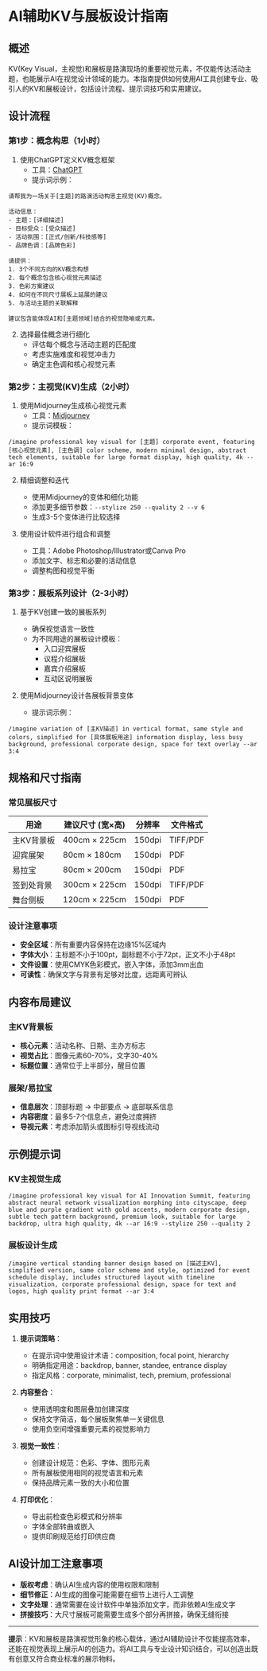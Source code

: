 # AI辅助KV与展板设计指南

## 概述

KV(Key Visual，主视觉)和展板是路演现场的重要视觉元素，不仅能传达活动主题，也能展示AI在视觉设计领域的能力。本指南提供如何使用AI工具创建专业、吸引人的KV和展板设计，包括设计流程、提示词技巧和实用建议。

## 设计流程

### 第1步：概念构思（1小时）

1. 使用ChatGPT定义KV概念框架
   - 工具：[ChatGPT](https://chat.openai.com)
   - 提示词示例：

```
请帮我为一场关于[主题]的路演活动构思主视觉(KV)概念。

活动信息：
- 主题：[详细描述]
- 目标受众：[受众描述]
- 活动氛围：[正式/创新/科技感等]
- 品牌色调：[品牌色彩]

请提供：
1. 3个不同方向的KV概念构想
2. 每个概念包含核心视觉元素描述
3. 色彩方案建议
4. 如何在不同尺寸展板上延展的建议
5. 与活动主题的关联解释

建议包含能体现AI和[主题领域]结合的视觉隐喻或元素。
```

2. 选择最佳概念进行细化
   - 评估每个概念与活动主题的匹配度
   - 考虑实施难度和视觉冲击力
   - 确定主色调和核心视觉元素

### 第2步：主视觉(KV)生成（2小时）

1. 使用Midjourney生成核心视觉元素
   - 工具：[Midjourney](https://www.midjourney.com)
   - 提示词模板：

```
/imagine professional key visual for [主题] corporate event, featuring [核心视觉元素], [主色调] color scheme, modern minimal design, abstract tech elements, suitable for large format display, high quality, 4k --ar 16:9
```

2. 精细调整和迭代
   - 使用Midjourney的变体和细化功能
   - 添加更多细节参数：`--stylize 250 --quality 2 --v 6`
   - 生成3-5个变体进行比较选择

3. 使用设计软件进行组合和调整
   - 工具：Adobe Photoshop/Illustrator或Canva Pro
   - 添加文字、标志和必要的活动信息
   - 调整构图和视觉平衡

### 第3步：展板系列设计（2-3小时）

1. 基于KV创建一致的展板系列
   - 确保视觉语言一致性
   - 为不同用途的展板设计模板：
     - 入口迎宾展板
     - 议程介绍展板
     - 嘉宾介绍展板
     - 互动区说明展板

2. 使用Midjourney设计各展板背景变体
   - 提示词示例：

```
/imagine variation of [主KV描述] in vertical format, same style and colors, simplified for [具体展板用途] information display, less busy background, professional corporate design, space for text overlay --ar 3:4
```

## 规格和尺寸指南

### 常见展板尺寸

| 用途 | 建议尺寸 (宽×高) | 分辨率 | 文件格式 |
|------|----------------|--------|---------|
| 主KV背景板 | 400cm × 225cm | 150dpi | TIFF/PDF |
| 迎宾展架 | 80cm × 180cm | 150dpi | PDF |
| 易拉宝 | 80cm × 200cm | 150dpi | PDF |
| 签到处背景 | 300cm × 225cm | 150dpi | TIFF/PDF |
| 舞台侧板 | 120cm × 225cm | 150dpi | PDF |

### 设计注意事项

- **安全区域**：所有重要内容保持在边缘15%区域内
- **字体大小**：主标题不小于100pt，副标题不小于72pt，正文不小于48pt
- **文件设置**：使用CMYK色彩模式，嵌入字体，添加3mm出血
- **可读性**：确保文字与背景有足够对比度，远距离可辨认

## 内容布局建议

### 主KV背景板

- **核心元素**：活动名称、日期、主办方标志
- **视觉占比**：图像元素60-70%，文字30-40%
- **标题位置**：通常位于上半部分，醒目位置

### 展架/易拉宝

- **信息层次**：顶部标题 → 中部要点 → 底部联系信息
- **内容密度**：最多5-7个信息点，避免过度拥挤
- **导视元素**：考虑添加箭头或图标引导视线流动

## 示例提示词

### KV主视觉生成

```
/imagine professional key visual for AI Innovation Summit, featuring abstract neural network visualization morphing into cityscape, deep blue and purple gradient with gold accents, modern corporate design, subtle tech pattern background, premium look, suitable for large backdrop, ultra high quality, 4k --ar 16:9 --stylize 250 --quality 2
```

### 展板设计生成

```
/imagine vertical standing banner design based on [描述主KV], simplified version, same color scheme and style, optimized for event schedule display, includes structured layout with timeline visualization, corporate professional design, space for text and logos, high quality print format --ar 3:4
```

## 实用技巧

1. **提示词策略**：
   - 在提示词中使用设计术语：composition, focal point, hierarchy
   - 明确指定用途：backdrop, banner, standee, entrance display
   - 指定风格：corporate, minimalist, tech, premium, professional

2. **内容整合**：
   - 使用透明度和图层叠加创建深度
   - 保持文字简洁，每个展板聚焦单一关键信息
   - 使用负空间增强重要元素的视觉影响力

3. **视觉一致性**：
   - 创建设计规范：色彩、字体、图形元素
   - 所有展板使用相同的视觉语言和元素
   - 保持品牌元素一致的大小和位置

4. **打印优化**：
   - 导出前检查色彩模式和分辨率
   - 字体全部转曲或嵌入
   - 提供印刷规范给打印供应商

## AI设计加工注意事项

- **版权考虑**：确认AI生成内容的使用权限和限制
- **细节修正**：AI生成的图像可能需要在细节上进行人工调整
- **文字处理**：通常需要在设计软件中单独添加文字，而非依赖AI生成文字
- **拼接技巧**：大尺寸展板可能需要生成多个部分再拼接，确保无缝衔接

---

**提示**：KV和展板是路演视觉形象的核心载体，通过AI辅助设计不仅能提高效率，还能在视觉表现上展示AI的创造力。将AI工具与专业设计知识结合，可以创造出既有创意又符合商业标准的展示物料。 